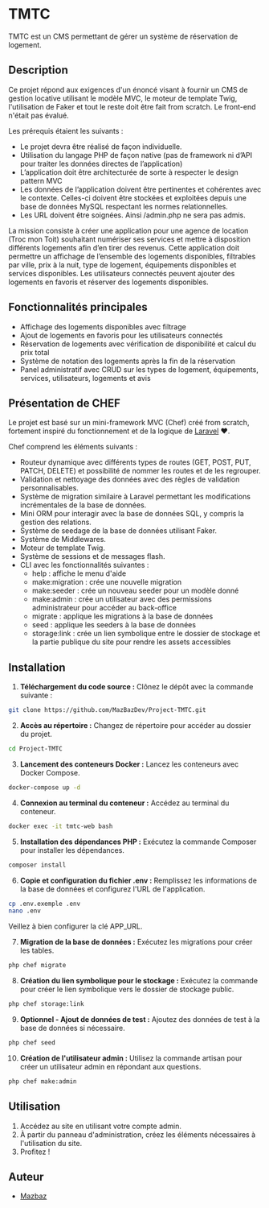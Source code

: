 # TMTC

TMTC est un CMS permettant de gérer un système de réservation de logement.

## Description

Ce projet répond aux exigences d'un énoncé visant à fournir un CMS de gestion locative utilisant le modèle MVC, le moteur de template Twig, l'utilisation de Faker et tout le reste doit être fait from scratch. Le front-end n'était pas évalué.

Les prérequis étaient les suivants :

- Le projet devra être réalisé de façon individuelle.
- Utilisation du langage PHP de façon native (pas de framework ni d’API pour traiter les données directes de l’application)
- L’application doit être architecturée de sorte à respecter le design pattern MVC
- Les données de l’application doivent être pertinentes et cohérentes avec le contexte. Celles-ci doivent être stockées et exploitées depuis une base de données MySQL respectant les normes relationnelles.
- Les URL doivent être soignées. Ainsi /admin.php ne sera pas admis.

La mission consiste à créer une application pour une agence de location (Troc mon Toit) souhaitant numériser ses services et mettre à disposition différents logements afin d’en tirer des revenus. Cette application doit permettre un affichage de l’ensemble des logements disponibles, filtrables par ville, prix à la nuit, type de logement, équipements disponibles et services disponibles. Les utilisateurs connectés peuvent ajouter des logements en favoris et réserver des logements disponibles.

## Fonctionnalités principales

- Affichage des logements disponibles avec filtrage
- Ajout de logements en favoris pour les utilisateurs connectés
- Réservation de logements avec vérification de disponibilité et calcul du prix total
- Système de notation des logements après la fin de la réservation
- Panel administratif avec CRUD sur les types de logement, équipements, services, utilisateurs, logements et avis

## Présentation de CHEF

Le projet est basé sur un mini-framework MVC (Chef) créé from scratch, fortement inspiré du fonctionnement et de la logique de [Laravel](https://laravel.com) ❤️.

Chef comprend les éléments suivants :

- Routeur dynamique avec différents types de routes (GET, POST, PUT, PATCH, DELETE) et possibilité de nommer les routes et de les regrouper.
- Validation et nettoyage des données avec des règles de validation personnalisables.
- Système de migration similaire à Laravel permettant les modifications incrémentales de la base de données.
- Mini ORM pour interagir avec la base de données SQL, y compris la gestion des relations.
- Système de seedage de la base de données utilisant Faker.
- Système de Middlewares.
- Moteur de template Twig.
- Système de sessions et de messages flash.
- CLI avec les fonctionnalités suivantes :
  - help : affiche le menu d'aide
  - make:migration : crée une nouvelle migration
  - make:seeder : crée un nouveau seeder pour un modèle donné
  - make:admin : crée un utilisateur avec des permissions administrateur pour accéder au back-office
  - migrate : applique les migrations à la base de données
  - seed : applique les seeders à la base de données
  - storage:link : crée un lien symbolique entre le dossier de stockage et la partie publique du site pour rendre les assets accessibles

## Installation

1. **Téléchargement du code source :** Clônez le dépôt avec la commande suivante :
```bash
git clone https://github.com/MazBazDev/Project-TMTC.git
```

2. **Accès au répertoire :** Changez de répertoire pour accéder au dossier du projet.
```bash 
cd Project-TMTC 
```

3. **Lancement des conteneurs Docker :** Lancez les conteneurs avec Docker Compose.
```bash
docker-compose up -d
```

4. **Connexion au terminal du conteneur :** Accédez au terminal du conteneur.
```bash
docker exec -it tmtc-web bash
```

5. **Installation des dépendances PHP :** Exécutez la commande Composer pour installer les dépendances.
```bash
composer install
```

6. **Copie et configuration du fichier .env :** Remplissez les informations de la base de données et configurez l'URL de l'application.
```bash
cp .env.exemple .env
nano .env
```
Veillez à bien configurer la clé APP_URL.

7. **Migration de la base de données :** Exécutez les migrations pour créer les tables.
```bash
php chef migrate
```

8. **Création du lien symbolique pour le stockage :** Exécutez la commande pour créer le lien symbolique vers le dossier de stockage public.
```bash
php chef storage:link
```

9. **Optionnel - Ajout de données de test :** Ajoutez des données de test à la base de données si nécessaire.
```bash
php chef seed
```

10. **Création de l'utilisateur admin :** Utilisez la commande artisan pour créer un utilisateur admin en répondant aux questions.
```bash
php chef make:admin
```

## Utilisation

1. Accédez au site en utilisant votre compte admin.
2. À partir du panneau d'administration, créez les éléments nécessaires à l'utilisation du site.
3. Profitez !

## Auteur
- [Mazbaz](https://github.com/MazBazDev)
